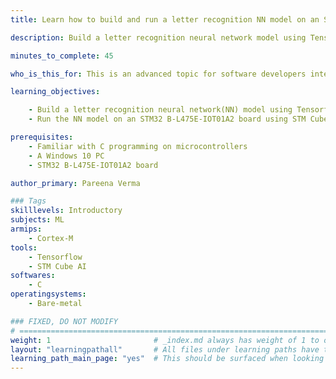 ```yaml
---
title: Learn how to build and run a letter recognition NN model on an STM32L4 Discovery board

description: Build a letter recognition neural network model using Tensorflow and deploy it on an STM32 B-L475E-IOT01A2 board.

minutes_to_complete: 45

who_is_this_for: This is an advanced topic for software developers interested in building network models for microcontrollers.

learning_objectives: 

    - Build a letter recognition neural network(NN) model using Tensorflow framework
    - Run the NN model on an STM32 B-L475E-IOT01A2 board using STM Cube AI

prerequisites:
    - Familiar with C programming on microcontrollers
    - A Windows 10 PC 
    - STM32 B-L475E-IOT01A2 board

author_primary: Pareena Verma

### Tags
skilllevels: Introductory
subjects: ML
armips:
    - Cortex-M
tools:
    - Tensorflow
    - STM Cube AI
softwares:
    - C
operatingsystems:
    - Bare-metal

### FIXED, DO NOT MODIFY
# ================================================================================
weight: 1                       # _index.md always has weight of 1 to order correctly
layout: "learningpathall"       # All files under learning paths have this same wrapper
learning_path_main_page: "yes"  # This should be surfaced when looking for related content. Only set for _index.md of learning path content.
---
```

